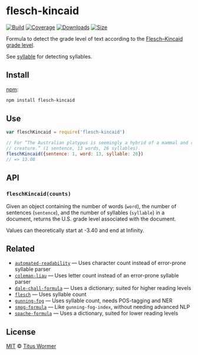 # flesch-kincaid

[![Build][build-badge]][build]
[![Coverage][coverage-badge]][coverage]
[![Downloads][downloads-badge]][downloads]
[![Size][size-badge]][size]

Formula to detect the grade level of text according to the [Flesch–Kincaid grade
level][formula].

See [syllable][] for detecting syllables.

## Install

[npm][]:

```sh
npm install flesch-kincaid
```

## Use

```js
var fleschKincaid = require('flesch-kincaid')

// For “The Australian platypus is seemingly a hybrid of a mammal and reptilian
// creature.” (1 sentence, 13 words, 26 syllables).
fleschKincaid({sentence: 1, word: 13, syllable: 26})
// => 13.08
```

## API

### `fleschKincaid(counts)`

Given an object containing the number of words (`word`), the number of sentences
(`sentence`), and the number of syllables  (`syllable`) in a document, returns
the U.S. grade level associated with the document.

Values can theoretically start at -3.40 and end at Infinity.

## Related

*   [`automated-readability`](https://github.com/words/automated-readability)
    — Uses character count instead of error-prone syllable parser
*   [`coleman-liau`](https://github.com/words/coleman-liau)
    — Uses letter count instead of an error-prone syllable parser
*   [`dale-chall-formula`](https://github.com/words/dale-chall-formula)
    — Uses a dictionary; suited for higher reading levels
*   [`flesch`](https://github.com/words/flesch)
    — Uses syllable count
*   [`gunning-fog`](https://github.com/words/gunning-fog)
    — Uses syllable count, needs POS-tagging and NER
*   [`smog-formula`](https://github.com/words/smog-formula)
    — Like `gunning-fog-index`, without needing advanced NLP
*   [`spache-formula`](https://github.com/words/spache-formula)
    — Uses a dictionary, suited for lower reading levels

## License

[MIT][license] © [Titus Wormer][author]

<!-- Definitions -->

[build-badge]: https://img.shields.io/travis/words/flesch-kincaid.svg

[build]: https://travis-ci.org/words/flesch-kincaid

[coverage-badge]: https://img.shields.io/codecov/c/github/words/flesch-kincaid.svg

[coverage]: https://codecov.io/github/words/flesch-kincaid

[downloads-badge]: https://img.shields.io/npm/dm/flesch-kincaid.svg

[downloads]: https://www.npmjs.com/package/flesch-kincaid

[size-badge]: https://img.shields.io/bundlephobia/minzip/flesch-kincaid.svg

[size]: https://bundlephobia.com/result?p=flesch-kincaid

[npm]: https://docs.npmjs.com/cli/install

[license]: license

[author]: https://wooorm.com

[formula]: https://en.wikipedia.org/wiki/Flesch–Kincaid_readability_tests#Flesch–Kincaid_grade_level

[syllable]: https://github.com/words/syllable
